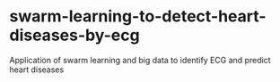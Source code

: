 # swarm-learning-to-detect-heart-diseases-by-ecg
Application of swarm learning and big data to identify ECG and predict heart diseases
